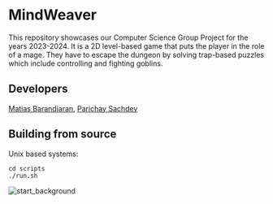
# MindWeaver
This repository showcases our Computer Science Group Project for the years 2023-2024. It is a 2D level-based game that puts the player in the role of a mage. They have to escape the dungeon by solving trap-based puzzles which include controlling and fighting goblins. 

## Developers
[Matias Barandiaran](https://github.com/m4mbo), [Parichay Sachdev](https://github.com/RedHatParichay)

## Building from source

Unix based systems:

```
cd scripts
./run.sh
```

![start_background](https://github.com/m4mbo/mind-weaver/assets/115642529/2f902043-7335-4218-ae84-ff10c8d45bd0)

